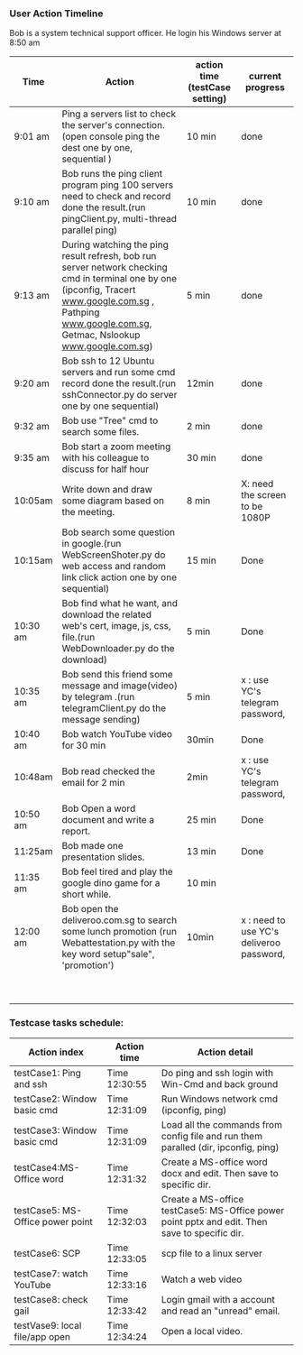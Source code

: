 ### User Action Timeline 



Bob is a system technical support officer. He login his Windows server at 8:50 am

| Time     | Action                                                       | action time (testCase setting) | current progress                         |
| -------- | ------------------------------------------------------------ | ------------------------------ | ---------------------------------------- |
| 9:01 am  | Ping a servers list to check the server's connection. (open console ping the dest one by one, sequential ) | 10 min                         | done                                     |
| 9:10 am  | Bob runs the ping client program ping 100 servers need to check and record done the result.(run pingClient.py, multi-thread parallel ping) | 10 min                         | done                                     |
| 9:13 am  | During watching the ping result refresh, bob run server network checking cmd in terminal one by one (ipconfig, Tracert www.google.com.sg , Pathping www.google.com.sg, Getmac, Nslookup www.google.com.sg) | 5 min                          | done                                     |
| 9:20 am  | Bob ssh to 12 Ubuntu servers and run some cmd  record done the result.(run sshConnector.py do server one by one sequential) | 12min                          | done                                     |
| 9:32 am  | Bob use "Tree" cmd to search some files.                     | 2 min                          | done                                     |
| 9:35 am  | Bob start a zoom meeting with his colleague to discuss for half hour | 30 min                         | done                                     |
| 10:05am  | Write down and draw some diagram based on the meeting.       | 8 min                          | X: need the screen to be 1080P           |
| 10:15am  | Bob search some question in google.(run WebScreenShoter.py do web access and random link click action one by one sequential) | 15 min                         | Done                                     |
| 10:30 am | Bob find what he want, and download the related web's cert, image, js, css,  file.(run WebDownloader.py do the download) | 5 min                          | Done                                     |
| 10:35 am | Bob send this friend some message and image(video) by telegram .(run telegramClient.py do the message sending) | 5 min                          | x : use YC's telegram password,          |
| 10:40 am | Bob watch YouTube video for 30 min                           | 30min                          | Done                                     |
| 10:48am  | Bob read checked the email for 2 min                         | 2min                           | x : use YC's telegram password,          |
| 10:50 am | Bob Open a word document and write a report.                 | 25 min                         | Done                                     |
| 11:25am  | Bob made one presentation slides.                            | 13 min                         | Done                                     |
| 11:35 am | Bob feel tired and play the google dino game for a short while. | 10 min                         |                                          |
| 12:00 am | Bob open the deliveroo.com.sg to search some lunch promotion (run Webattestation.py with the key word setup"sale", 'promotion') | 10min                          | x : need to use YC's deliveroo password, |
|          |                                                              |                                |                                          |
|          |                                                              |                                |                                          |
|          |                                                              |                                |                                          |
|          |                                                              |                                |                                          |
|          |                                                              |                                |                                          |
|          |                                                              |                                |                                          |
|          |                                                              |                                |                                          |
|          |                                                              |                                |                                          |
|          |                                                              |                                |                                          |



### Testcase tasks schedule:

| Action index                     | Action time   | Action detail                                                |
| -------------------------------- | ------------- | ------------------------------------------------------------ |
| testCase1: Ping and ssh          | Time 12:30:55 | Do ping and ssh login with Win-Cmd and back ground           |
| testCase2: Window basic cmd      | Time 12:31:09 | Run Windows network cmd (ipconfig, ping)                     |
| testCase3: Window basic cmd      | Time 12:31:09 | Load all the commands from config file and run them paralled (dir, ipconfig, ping) |
| testCase4:MS-Office word         | Time 12:31:32 | Create a MS-office word docx and edit. Then save to specific dir. |
| testCase5: MS-Office power point | Time 12:32:03 | Create a MS-office testCase5: MS-Office power point pptx and edit. Then save to specific dir. |
| testCase6: SCP                   | Time 12:33:05 | scp file to a linux server                                   |
| testCase7: watch YouTube         | Time 12:33:16 | Watch a web video                                            |
| testCase8: check gail            | Time 12:33:42 | Login gmail with a account and read an "unread" email.       |
| testVase9: local file/app open   | Time 12:34:24 | Open a local video.                                          |





